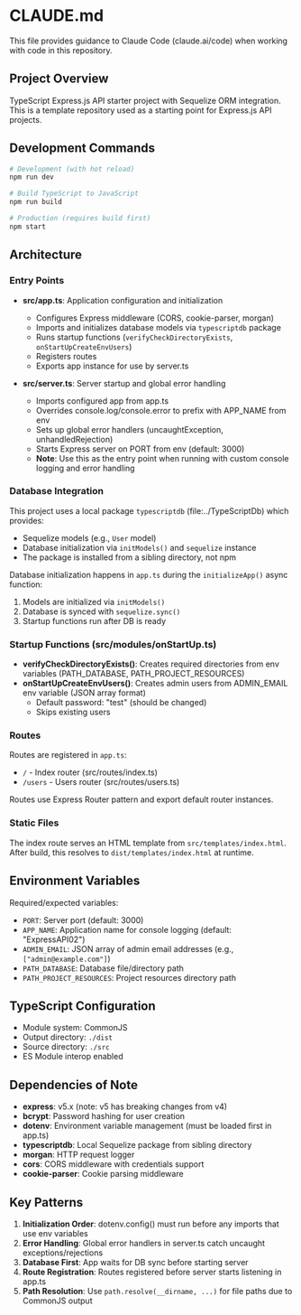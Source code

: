 # CLAUDE.md

This file provides guidance to Claude Code (claude.ai/code) when working with code in this repository.

## Project Overview

TypeScript Express.js API starter project with Sequelize ORM integration. This is a template repository used as a starting point for Express.js API projects.

## Development Commands

```bash
# Development (with hot reload)
npm run dev

# Build TypeScript to JavaScript
npm run build

# Production (requires build first)
npm start
```

## Architecture

### Entry Points

- **src/app.ts**: Application configuration and initialization
  - Configures Express middleware (CORS, cookie-parser, morgan)
  - Imports and initializes database models via `typescriptdb` package
  - Runs startup functions (`verifyCheckDirectoryExists`, `onStartUpCreateEnvUsers`)
  - Registers routes
  - Exports app instance for use by server.ts

- **src/server.ts**: Server startup and global error handling
  - Imports configured app from app.ts
  - Overrides console.log/console.error to prefix with APP_NAME from env
  - Sets up global error handlers (uncaughtException, unhandledRejection)
  - Starts Express server on PORT from env (default: 3000)
  - **Note**: Use this as the entry point when running with custom console logging and error handling

### Database Integration

This project uses a local package `typescriptdb` (file:../TypeScriptDb) which provides:
- Sequelize models (e.g., `User` model)
- Database initialization via `initModels()` and `sequelize` instance
- The package is installed from a sibling directory, not npm

Database initialization happens in `app.ts` during the `initializeApp()` async function:
1. Models are initialized via `initModels()`
2. Database is synced with `sequelize.sync()`
3. Startup functions run after DB is ready

### Startup Functions (src/modules/onStartUp.ts)

- **verifyCheckDirectoryExists()**: Creates required directories from env variables (PATH_DATABASE, PATH_PROJECT_RESOURCES)
- **onStartUpCreateEnvUsers()**: Creates admin users from ADMIN_EMAIL env variable (JSON array format)
  - Default password: "test" (should be changed)
  - Skips existing users

### Routes

Routes are registered in `app.ts`:
- `/` - Index router (src/routes/index.ts)
- `/users` - Users router (src/routes/users.ts)

Routes use Express Router pattern and export default router instances.

### Static Files

The index route serves an HTML template from `src/templates/index.html`. After build, this resolves to `dist/templates/index.html` at runtime.

## Environment Variables

Required/expected variables:
- `PORT`: Server port (default: 3000)
- `APP_NAME`: Application name for console logging (default: "ExpressAPI02")
- `ADMIN_EMAIL`: JSON array of admin email addresses (e.g., `["admin@example.com"]`)
- `PATH_DATABASE`: Database file/directory path
- `PATH_PROJECT_RESOURCES`: Project resources directory path

## TypeScript Configuration

- Module system: CommonJS
- Output directory: `./dist`
- Source directory: `./src`
- ES Module interop enabled

## Dependencies of Note

- **express**: v5.x (note: v5 has breaking changes from v4)
- **bcrypt**: Password hashing for user creation
- **dotenv**: Environment variable management (must be loaded first in app.ts)
- **typescriptdb**: Local Sequelize package from sibling directory
- **morgan**: HTTP request logger
- **cors**: CORS middleware with credentials support
- **cookie-parser**: Cookie parsing middleware

## Key Patterns

1. **Initialization Order**: dotenv.config() must run before any imports that use env variables
2. **Error Handling**: Global error handlers in server.ts catch uncaught exceptions/rejections
3. **Database First**: App waits for DB sync before starting server
4. **Route Registration**: Routes registered before server starts listening in app.ts
5. **Path Resolution**: Use `path.resolve(__dirname, ...)` for file paths due to CommonJS output
